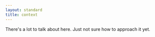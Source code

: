 ```yaml
---
layout: standard
title: context
---
```


There's a lot to talk about here. Just not sure how to approach it yet.